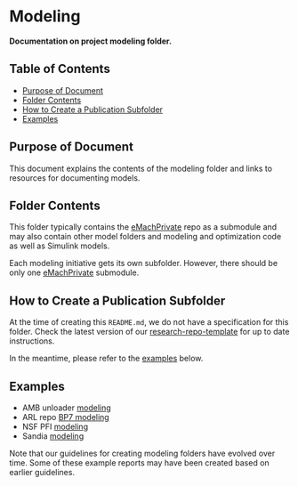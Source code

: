 # Modeling <!-- omit from toc -->

**Documentation on project modeling folder.**

## Table of Contents <!-- omit from toc -->

- [Purpose of Document](#purpose-of-document)
- [Folder Contents](#folder-contents)
- [How to Create a Publication Subfolder](#how-to-create-a-publication-subfolder)
- [Examples](#examples)

## Purpose of Document

This document explains the contents of the modeling folder and links to resources for documenting models.

## Folder Contents

This folder typically contains the [eMachPrivate](https://github.com/Severson-Group/eMachPrivate) repo as a submodule and may also contain other model folders and modeling and optimization code as well as Simulink models.

Each modeling initiative gets its own subfolder. However, there should be only one [eMachPrivate](https://github.com/Severson-Group/eMachPrivate) submodule.

## How to Create a Publication Subfolder

At the time of creating this `README.md`, we do not have a specification for this folder. Check the latest version of our [research-repo-template](https://github.com/Severson-Group/research-repo-template/tree/main/modeling) for up to date instructions.

In the meantime, please refer to the [examples](#examples) below.

## Examples

- AMB unloader [modeling](https://github.com/Severson-Group/amb_unloader/tree/main/modeling/)
- ARL repo [BP7 modeling](https://github.com/Severson-Group/ARL-eturbo/tree/main/BP7/Modeling)
- NSF PFI [modeling](https://github.com/Severson-Group/nsf_pfi_bearingless/tree/main/modeling)
- Sandia [modeling](https://github.com/Severson-Group/sandia_sco2/tree/main/modeling)

Note that our guidelines for creating modeling folders have evolved over time. Some of these example reports may have been created based on earlier guidelines.
